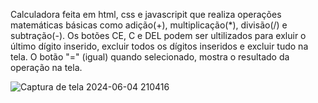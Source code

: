 Calculadora feita em html, css e javascripit que realiza operações matemáticas básicas como adição(+), multiplicação(*), divisão(/)
e subtração(-). 
Os botões CE, C e DEL podem ser ultilizados para exluir o último dígito inserido, excluir todos os dígitos inseridos e excluir
tudo na tela. 
O botão "=" (igual) quando selecionado, mostra o resultado da operação na tela.

![Captura de tela 2024-06-04 210416](https://github.com/Sullara/Calculadora/assets/146398676/60c71701-b055-4a9f-8682-71f4a608dac6)
